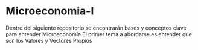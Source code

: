 # Microeconomia-I
Dentro del siguiente repositorio se encontrarán bases y conceptos clave para entender Microeconomía
El primer tema a abordarse es entender que son los Valores y Vectores Propios
